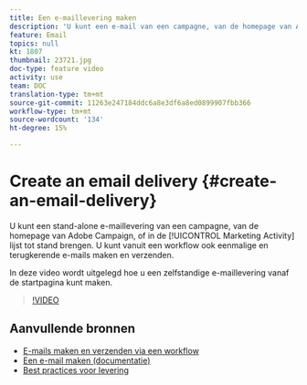 ```yaml
---
title: Een e-maillevering maken
description: 'U kunt een e-mail van een campagne, van de homepage van Adobe Campaign, of in de marketing activiteitenlijst tot stand brengen. U kunt vanuit een workflow ook eenmalige en terugkerende e-mails maken. In deze video wordt uitgelegd hoe u een e-maillevering vanaf de startpagina kunt maken. '
feature: Email
topics: null
kt: 1807
thumbnail: 23721.jpg
doc-type: feature video
activity: use
team: DOC
translation-type: tm+mt
source-git-commit: 11263e247184ddc6a8e3df6a8ed0899907fbb366
workflow-type: tm+mt
source-wordcount: '134'
ht-degree: 15%

---
```



# Create an email delivery {#create-an-email-delivery}

U kunt een stand-alone e-maillevering van een campagne, van de homepage van Adobe Campaign, of in de [!UICONTROL Marketing Activity] lijst tot stand brengen. U kunt vanuit een workflow ook eenmalige en terugkerende e-mails maken en verzenden.

In deze video wordt uitgelegd hoe u een zelfstandige e-maillevering vanaf de startpagina kunt maken.

>[!VIDEO](https://video.tv.adobe.com/v/23721?quality=12)

## Aanvullende bronnen

* [E-mails maken en verzenden via een workflow](/help/communication-channels/email/create-and-send-emails-via-workflow.md)
* [Een e-mail maken (documentatie)](https://docs.adobe.com/content/help/en/campaign-standard/using/communication-channels/email-messages/creating-an-email.html)
* [Best practices voor levering](https://docs.adobe.com/content/help/nl-NL/campaign-standard/using/communication-channels/delivery-bestpractices/delivery-best-practices.html)
